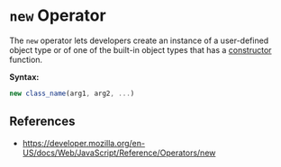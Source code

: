 # `new` Operator

The `new` operator lets developers create an instance of a user-defined object type or of one of the built-in object types that has a [constructor](constructor.md) function.

**Syntax:** 

```js
new class_name(arg1, arg2, ...)
```



## References

- https://developer.mozilla.org/en-US/docs/Web/JavaScript/Reference/Operators/new